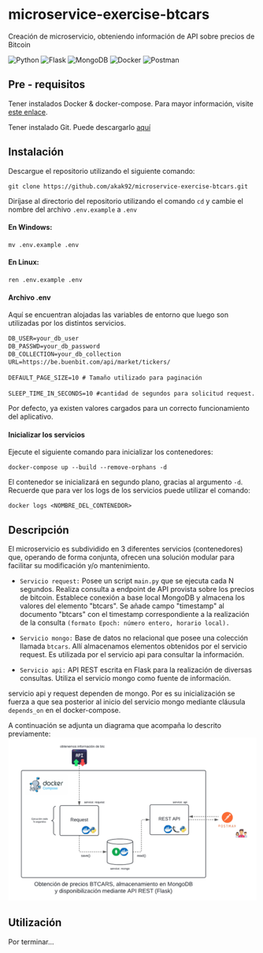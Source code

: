 # microservice-exercise-btcars
Creación de microservicio, obteniendo información de API sobre precios de Bitcoin

![Python](https://img.shields.io/badge/python-3670A0?style=for-the-badge&logo=python&logoColor=ffdd54)
![Flask](https://img.shields.io/badge/flask-%23000.svg?style=for-the-badge&logo=flask&logoColor=white)
![MongoDB](https://img.shields.io/badge/MongoDB-%234ea94b.svg?style=for-the-badge&logo=mongodb&logoColor=white)
![Docker](https://img.shields.io/badge/docker-%230db7ed.svg?style=for-the-badge&logo=docker&logoColor=white)
![Postman](https://img.shields.io/badge/Postman-FF6C37?style=for-the-badge&logo=postman&logoColor=white)

## Pre - requisitos

Tener instalados Docker & docker-compose. Para mayor información, visite [este enlace](https://docs.docker.com/manuals/).

Tener instalado Git. Puede descargarlo [aquí](https://git-scm.com/downloads)

## Instalación

Descargue el repositorio utilizando el siguiente comando:
```
git clone https://github.com/akak92/microservice-exercise-btcars.git
```

Diríjase al directorio del repositorio utilizando el comando `cd` y cambie el nombre del archivo `.env.example` a `.env`

#### En Windows:
```
mv .env.example .env
```
#### En Linux:
```
ren .env.example .env
```

#### Archivo .env

Aquí se encuentran alojadas las variables de entorno que luego son utilizadas por los distintos servicios.
```
DB_USER=your_db_user
DB_PASSWD=your_db_password
DB_COLLECTION=your_db_collection
URL=https://be.buenbit.com/api/market/tickers/

DEFAULT_PAGE_SIZE=10 # Tamaño utilizado para paginación

SLEEP_TIME_IN_SECONDS=10 #cantidad de segundos para solicitud request.
```
Por defecto, ya existen valores cargados para un correcto funcionamiento del aplicativo.

#### Inicializar los servicios

Ejecute el siguiente comando para inicializar los contenedores:
```
docker-compose up --build --remove-orphans -d
```
El contenedor se inicializará en segundo plano, gracias al argumento `-d`. Recuerde que para ver los logs de los servicios puede utilizar el comando:
```
docker logs <NOMBRE_DEL_CONTENEDOR>
```
## Descripción

El microservicio es subdividido en 3 diferentes servicios (contenedores) que, operando de forma conjunta, ofrecen una solución modular para facilitar su modificación y/o mantenimiento.

* `Servicio request:` Posee un script `main.py` que se ejecuta cada N segundos. Realiza consulta a endpoint de API provista sobre los precios de bitcoin. Establece conexión a base local MongoDB y almacena los valores del elemento "btcars". Se añade campo "timestamp" al documento "btcars" con el timestamp correspondiente a la realización de la consulta `(formato Epoch: número entero, horario local).`

* `Servicio mongo:` Base de datos no relacional que posee una colección llamada `btcars`. Allí almacenamos elementos obtenidos por el servicio request. Es utilizada por el servicio api para consultar la información.

* `Servicio api:` API REST escrita en Flask para la realización de diversas consultas. Utiliza el servicio mongo como fuente de información.

servicio api y request dependen de mongo. Por es su inicialización se fuerza a que sea posterior al inicio del servicio mongo mediante cláusula `depends_on` en el docker-compose.

A continuación se adjunta un diagrama que acompaña lo descrito previamente:
![Diagrama de solución](docs/diagrama.png)

## Utilización

Por terminar...